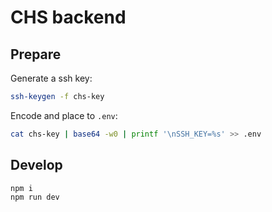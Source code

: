 # CHS backend

## Prepare

Generate a ssh key:

```bash
ssh-keygen -f chs-key
```

Encode and place to `.env`:

```bash
cat chs-key | base64 -w0 | printf '\nSSH_KEY=%s' >> .env 
```

## Develop

```bash
npm i
npm run dev
```
